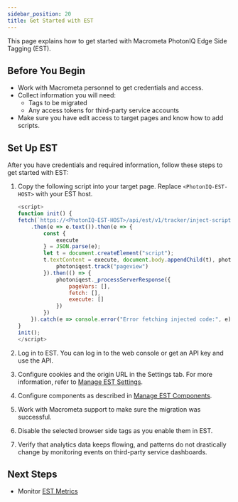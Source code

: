 ```yaml
---
sidebar_position: 20
title: Get Started with EST
---
```


This page explains how to get started with Macrometa PhotonIQ Edge Side Tagging (EST).

## Before You Begin

- Work with Macrometa personnel to get credentials and access.
- Collect information you will need:
  - Tags to be migrated
  - Any access tokens for third-party service accounts
- Make sure you have edit access to target pages and know how to add scripts.

## Set Up EST

After you have credentials and required information, follow these steps to get started with EST:

1. Copy the following script into your target page. Replace `<PhotonIQ-EST-HOST>` with your EST host.

    ```js
    <script>
    function init() {
    fetch(`https://<PhotonIQ-EST-HOST>/api/est/v1/tracker/inject-script`)
        .then(e => e.text()).then(e => {
            const {
                execute
            } = JSON.parse(e);
            let t = document.createElement("script");
            t.textContent = execute, document.body.appendChild(t), photoniqest.settings("pageview").then(() => {
                photoniqest.track("pageview")
            }).then(() => {
                photoniqest._processServerResponse({
                    pageVars: [],
                    fetch: [],
                    execute: []
                })
            })
        }).catch(e => console.error("Error fetching injected code:", e))
    }
    init();
    </script>
    ```

2. Log in to EST. You can log in to the web console or get an API key and use the API.
3. Configure cookies and the origin URL in the Settings tab. For more information, refer to [Manage EST Settings](est-settings.md#create-and-update-settings).
4. Configure components as described in [Manage EST Components](manage-components.md#add-new-components).
5. Work with Macrometa support to make sure the migration was successful.
6. Disable the selected browser side tags as you enable them in EST.
7. Verify that analytics data keeps flowing, and patterns do not drastically change by monitoring events on third-party service dashboards.

## Next Steps

- Monitor [EST Metrics](est-metrics.md)
